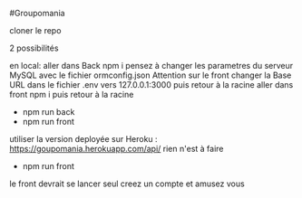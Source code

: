 #Groupomania

cloner le repo

2 possibilités

en local:
aller dans Back npm i
pensez à changer les parametres du serveur MySQL avec le fichier ormconfig.json
Attention sur le front changer la Base URL dans le fichier .env vers 127.0.0.1:3000
puis retour à la racine
aller dans front npm i
puis retour à la racine
- npm run back
- npm run front

utiliser la version deployée sur Heroku :
https://goupomania.herokuapp.com/api/
rien n'est à faire
- npm run front

le front devrait se lancer seul
creez un compte et amusez vous
